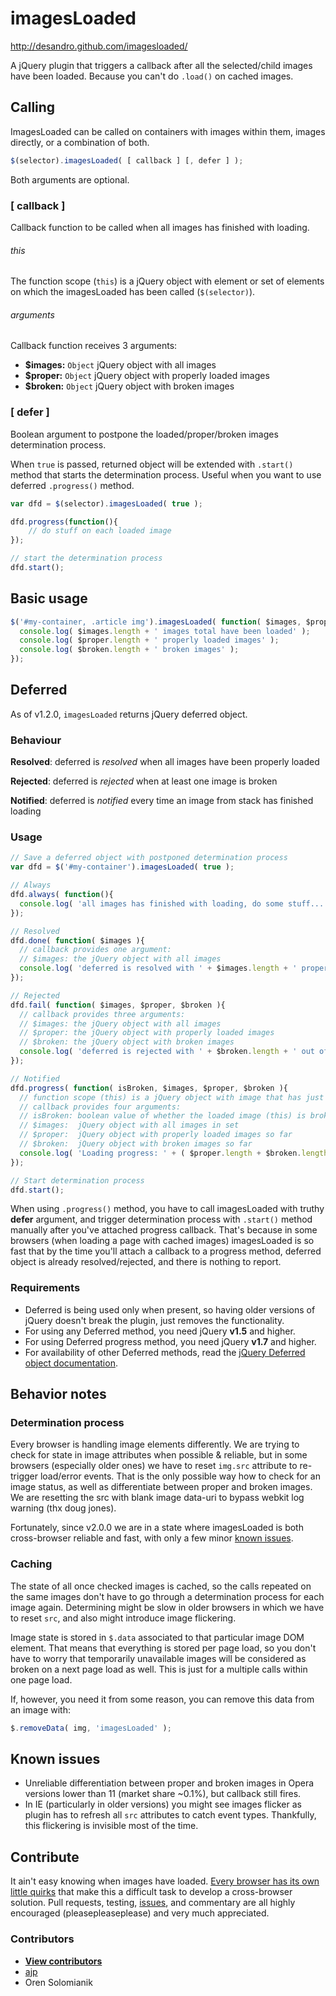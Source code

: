 # imagesLoaded

http://desandro.github.com/imagesloaded/

A jQuery plugin that triggers a callback after all the selected/child images have been loaded. Because you can't do `.load()` on cached images.

## Calling

ImagesLoaded can be called on containers with images within them, images directly, or a combination of both.

```js
$(selector).imagesLoaded( [ callback ] [, defer ] );
```

Both arguments are optional.

### [ callback ]

Callback function to be called when all images has finished with loading.

###### this

The function scope (`this`) is a jQuery object with element or set of elements on which the imagesLoaded has been called (`$(selector)`).

###### arguments

Callback function receives 3 arguments:

+ **$images:** `Object` jQuery object with all images
+ **$proper:** `Object` jQuery object with properly loaded images
+ **$broken:** `Object` jQuery object with broken images

### [ defer ]

Boolean argument to postpone the loaded/proper/broken images determination process.

When `true` is passed, returned object will be extended with `.start()` method that starts the determination process.
Useful when you want to use deferred `.progress()` method.

```js
var dfd = $(selector).imagesLoaded( true );

dfd.progress(function(){
	// do stuff on each loaded image
});

// start the determination process
dfd.start();
```

## Basic usage

```js
$('#my-container, .article img').imagesLoaded( function( $images, $proper, $broken ) {
  console.log( $images.length + ' images total have been loaded' );
  console.log( $proper.length + ' properly loaded images' );
  console.log( $broken.length + ' broken images' );
});
```

## Deferred

As of v1.2.0, `imagesLoaded` returns jQuery deferred object.


### Behaviour

**Resolved**: deferred is *resolved* when all images have been properly loaded

**Rejected**: deferred is *rejected* when at least one image is broken

**Notified**: deferred is *notified* every time an image from stack has finished loading

### Usage
```js
// Save a deferred object with postponed determination process
var dfd = $('#my-container').imagesLoaded( true );

// Always
dfd.always( function(){
  console.log( 'all images has finished with loading, do some stuff...' );
});

// Resolved
dfd.done( function( $images ){
  // callback provides one argument:
  // $images: the jQuery object with all images
  console.log( 'deferred is resolved with ' + $images.length + ' properly loaded images' );
});

// Rejected
dfd.fail( function( $images, $proper, $broken ){
  // callback provides three arguments:
  // $images: the jQuery object with all images
  // $proper: the jQuery object with properly loaded images
  // $broken: the jQuery object with broken images
  console.log( 'deferred is rejected with ' + $broken.length + ' out of ' + $images.length + ' images broken' );
});

// Notified
dfd.progress( function( isBroken, $images, $proper, $broken ){
  // function scope (this) is a jQuery object with image that has just finished loading
  // callback provides four arguments:
  // isBroken: boolean value of whether the loaded image (this) is broken
  // $images:  jQuery object with all images in set
  // $proper:  jQuery object with properly loaded images so far
  // $broken:  jQuery object with broken images so far
  console.log( 'Loading progress: ' + ( $proper.length + $broken.length ) ' out of ' + $images.length );
});

// Start determination process
dfd.start();
```

When using `.progress()` method, you have to call imagesLoaded with truthy **defer** argument, and trigger determination process with `.start()`
method manually after you've attached progress callback. That's because in some browsers (when loading a page with cached images)
imagesLoaded is so fast that by the time you'll attach a callback to a progress method, deferred object is already resolved/rejected, and there is nothing to report.

### Requirements

+ Deferred is being used only when present, so having older versions of jQuery doesn't break the plugin, just removes the functionality.
+ For using any Deferred method, you need jQuery **v1.5** and higher.
+ For using Deferred progress method, you need jQuery **v1.7** and higher.
+ For availability of other Deferred methods, read the [jQuery Deferred object documentation](http://api.jquery.com/category/deferred-object/).

## Behavior notes

### Determination process

Every browser is handling image elements differently. We are trying to check for state in image attributes when possible & reliable, but in some browsers (especially older ones)
we have to reset `img.src` attribute to re-trigger load/error events. That is the only possible way how to check for an image status,
as well as differentiate between proper and broken images. We are resetting the src with blank image data-uri to bypass webkit log warning (thx doug jones).

Fortunately, since v2.0.0 we are in a state where imagesLoaded is both cross-browser reliable and fast, with only a few minor [known issues](#known-issues).

### Caching

The state of all once checked images is cached, so the calls repeated on the same images don't have to go through a determination process for each image again.
Determining might be slow in older browsers in which we have to reset `src`, and also might introduce image flickering.

Image state is stored in `$.data` associated to that particular image DOM element. That means that everything is stored per page load,
so you don't have to worry that temporarily unavailable images will be considered as broken on a next page load as well. This is just for a multiple calls within one page load.

If, however, you need it from some reason, you can remove this data from an image with:

```js
$.removeData( img, 'imagesLoaded' );
```

## Known issues

+ Unreliable differentiation between proper and broken images in Opera versions lower than 11 (market share ~0.1%), but callback still fires.
+ In IE (particularly in older versions) you might see images flicker as plugin has to refresh all `src` attributes to catch event types.
  Thankfully, this flickering is invisible most of the time.

## Contribute

It ain't easy knowing when images have loaded. [Every browser has its own little quirks](https://github.com/desandro/imagesloaded/wiki/Browser-quirks) that make this a difficult task to develop a cross-browser solution. Pull requests, testing, [issues](https://github.com/desandro/imagesloaded/issues), and commentary are all highly encouraged (pleasepleaseplease) and very much appreciated.

### Contributors

+ [**View contributors**](https://github.com/desandro/imagesloaded/contributors)
+ [ajp](http://groups.google.com/group/jquery-dev/browse_thread/thread/eee6ab7b2da50e1f)
+ Oren Solomianik

